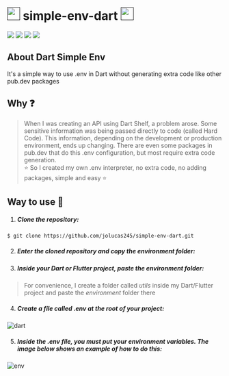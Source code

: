 # [<img src="https://user-images.githubusercontent.com/65248543/182521348-bab680a8-0af1-417b-8b55-42daf79062cd.png" width=30px height=30px/>]() simple-env-dart [<img src="https://user-images.githubusercontent.com/65248543/182522015-4b51e82d-fcb6-46c3-86ec-49b69981b038.png" width=30px height=30px/>]()

[<img src="https://img.shields.io/badge/LICENSE-MIT-green"/>](https://github.com/jolucas245/simple-env-dart/blob/main/LICENSE)
[<img src="https://img.shields.io/badge/Language-Dart-skyblue"/>](https://dart.dev)
[<img src="https://img.shields.io/badge/Code E.-VsCode-darkblue"/>](https://flutter.dev)
[<img src="https://img.shields.io/badge/OS-Arch Linux-cyan"/>](https://archlinux.org)

## About Dart Simple Env
It's a simple way to use .env in Dart without generating extra code like other pub.dev packages

## Why ❓
> When I was creating an API using Dart Shelf, a problem arose. Some sensitive information was being passed directly to code (called Hard Code). This information, depending on the development or production environment, ends up changing. There are even some packages in pub.dev that do this .env configuration, but most require extra code generation. <br>
> ⭐ So I created my own .env interpreter, no extra code, no adding packages, simple and easy ⭐

## Way to use 👣

1. ##### Clone the repository:<br>
```
$ git clone https://github.com/jolucas245/simple-env-dart.git
```

2. ##### Enter the cloned repository and copy the **environment** folder:<br>

3. ##### Inside your Dart or Flutter project, paste the environment folder:<br>
>For convenience, I create a folder called *utils* inside my Dart/Flutter project and paste the *environment* folder there

4. ##### Create a file called .env at the root of your project:<br>
![dart](https://user-images.githubusercontent.com/65248543/182527337-eee54a1f-4254-47d3-914c-8a8e39087499.png)

5. ##### Inside the .env file, you must put your environment variables. The image below shows an example of how to do this:<br>
![env](https://user-images.githubusercontent.com/65248543/182527609-fcef19f7-6b4e-4e7d-94c8-8ef01882d1dd.png)








